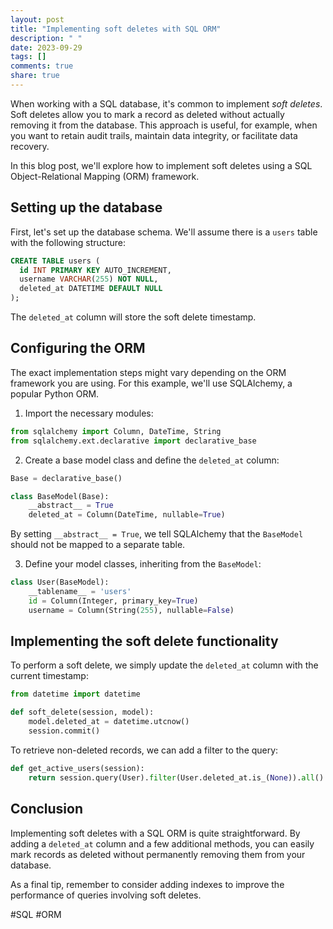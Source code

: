```yaml
---
layout: post
title: "Implementing soft deletes with SQL ORM"
description: " "
date: 2023-09-29
tags: []
comments: true
share: true
---
```


When working with a SQL database, it's common to implement *soft deletes*. Soft deletes allow you to mark a record as deleted without actually removing it from the database. This approach is useful, for example, when you want to retain audit trails, maintain data integrity, or facilitate data recovery.

In this blog post, we'll explore how to implement soft deletes using a SQL Object-Relational Mapping (ORM) framework.

## Setting up the database

First, let's set up the database schema. We'll assume there is a `users` table with the following structure:

```sql
CREATE TABLE users (
  id INT PRIMARY KEY AUTO_INCREMENT,
  username VARCHAR(255) NOT NULL,
  deleted_at DATETIME DEFAULT NULL
);
```

The `deleted_at` column will store the soft delete timestamp.

## Configuring the ORM

The exact implementation steps might vary depending on the ORM framework you are using. For this example, we'll use SQLAlchemy, a popular Python ORM.

1. Import the necessary modules:
```python
from sqlalchemy import Column, DateTime, String
from sqlalchemy.ext.declarative import declarative_base
```

2. Create a base model class and define the `deleted_at` column:
```python
Base = declarative_base()

class BaseModel(Base):
    __abstract__ = True
    deleted_at = Column(DateTime, nullable=True)
```
By setting `__abstract__ = True`, we tell SQLAlchemy that the `BaseModel` should not be mapped to a separate table.

3. Define your model classes, inheriting from the `BaseModel`:
```python
class User(BaseModel):
    __tablename__ = 'users'
    id = Column(Integer, primary_key=True)
    username = Column(String(255), nullable=False)
```

## Implementing the soft delete functionality

To perform a soft delete, we simply update the `deleted_at` column with the current timestamp:

```python
from datetime import datetime

def soft_delete(session, model):
    model.deleted_at = datetime.utcnow()
    session.commit()
```

To retrieve non-deleted records, we can add a filter to the query:

```python
def get_active_users(session):
    return session.query(User).filter(User.deleted_at.is_(None)).all()
```

## Conclusion

Implementing soft deletes with a SQL ORM is quite straightforward. By adding a `deleted_at` column and a few additional methods, you can easily mark records as deleted without permanently removing them from your database.

As a final tip, remember to consider adding indexes to improve the performance of queries involving soft deletes.

#SQL #ORM